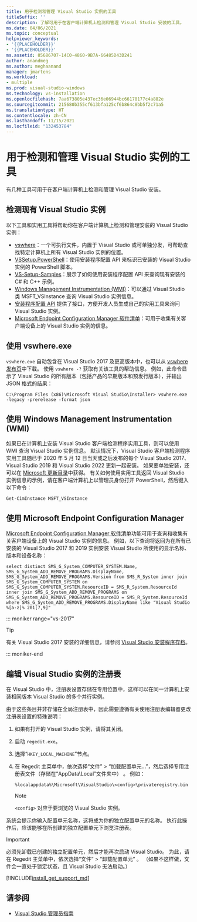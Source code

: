 ```yaml
---
title: 用于检测和管理 Visual Studio 实例的工具
titleSuffix: ''
description: 了解可用于在客户端计算机上检测和管理 Visual Studio 安装的工具。
ms.date: 04/06/2021
ms.topic: conceptual
helpviewer_keywords:
- '{{PLACEHOLDER}}'
- '{{PLACEHOLDER}}'
ms.assetid: 85686707-14C0-4860-9B7A-66485D43D241
author: anandmeg
ms.author: meghaanand
manager: jmartens
ms.workload:
- multiple
ms.prod: visual-studio-windows
ms.technology: vs-installation
ms.openlocfilehash: 7aa673805e437ec36e06944bc66178177c4a882e
ms.sourcegitcommit: 215680b355cf613bfa125cf6b864c8bb5f2c71a5
ms.translationtype: HT
ms.contentlocale: zh-CN
ms.lasthandoff: 11/15/2021
ms.locfileid: "132453784"
---
```

# <a name="tools-for-detecting-and-managing-visual-studio-instances"></a>用于检测和管理 Visual Studio 实例的工具

有几种工具可用于在客户端计算机上检测和管理 Visual Studio 安装。

## <a name="detecting-existing-visual-studio-instances"></a>检测现有 Visual Studio 实例

以下工具和实用工具将帮助你在客户端计算机上检测和管理安装的 Visual Studio 实例：

* [vswhere](https://github.com/microsoft/vswhere)：一个可执行文件，内置于 Visual Studio 或可单独分发，可帮助查找特定计算机上所有 Visual Studio 实例的位置。
* [VSSetup.PowerShell](https://github.com/microsoft/vssetup.powershell)：使用安装程序配置 API 来标识已安装的 Visual Studio 实例的 PowerShell 脚本。
* [VS-Setup-Samples](https://github.com/microsoft/vs-setup-samples)：展示了如何使用安装程序配置 API 来查询现有安装的 C# 和 C++ 示例。
* [Windows Management Instrumentation (WMI)](/windows/win32/wmisdk/wmi-start-page)：可以通过 Visual Studio 类 MSFT_VSInstance 查询 Visual Studio 实例信息。
* [安装程序配置 API](<xref:Microsoft.VisualStudio.Setup.Configuration>) 提供了接口，方便开发人员生成自己的实用工具来询问 Visual Studio 实例。
* [Microsoft Endpoint Configuration Manager 软件清单](/mem/configmgr/core/clients/manage/inventory/introduction-to-software-inventory)：可用于收集有关客户端设备上的 Visual Studio 实例的信息。

## <a name="using-vswhereexe"></a>使用 vswhere.exe

`vswhere.exe` 自动包含在 Visual Studio 2017 及更高版本中，也可以从 [vswhere 发布页](https://github.com/Microsoft/vswhere/releases)中下载。 使用 `vswhere -?` 获取有关该工具的帮助信息。 例如，此命令显示了 Visual Studio 的所有版本（包括产品的早期版本和预发行版本），并输出 JSON 格式的结果：

```shell
C:\Program Files (x86)\Microsoft Visual Studio\Installer> vswhere.exe -legacy -prerelease -format json
```

## <a name="using-windows-management-instrumentation-wmi"></a>使用 Windows Management Instrumentation (WMI)

如果已在计算机上安装 Visual Studio 客户端检测程序实用工具，则可以使用 WMI 查询 Visual Studio 实例信息。 默认情况下，Visual Studio 客户端检测程序实用工具随已于 2020 年 5 月 12 日当天或之后发布的每个 Visual Studio 2017、Visual Studio 2019 和 Visual Studio 2022 更新一起安装。 如果要单独安装，还可以在 [Microsoft 更新目录](https://catalog.update.microsoft.com/)中获得。  有关如何使用实用工具返回 Visual Studio 实例信息的示例，请在客户端计算机上以管理员身份打开 PowerShell，然后键入以下命令：

```shell
Get-CimInstance MSFT_VSInstance
```

## <a name="using-microsoft-endpoint-configuration-manager"></a>使用 Microsoft Endpoint Configuration Manager

[Microsoft Endpoint Configuration Manager 软件清单](/mem/configmgr/core/clients/manage/inventory/introduction-to-software-inventory)功能可用于查询和收集有关客户端设备上的 Visual Studio 实例的信息。 例如，以下查询将返回为在所有已安装的 Visual Studio 2017 和 2019 实例安装 Visual Studio 所使用的显示名称、版本和设备名称：

```WQL
select distinct SMS_G_System_COMPUTER_SYSTEM.Name, SMS_G_System_ADD_REMOVE_PROGRAMS.DisplayName, SMS_G_System_ADD_REMOVE_PROGRAMS.Version from SMS_R_System inner join SMS_G_System_COMPUTER_SYSTEM on SMS_G_System_COMPUTER_SYSTEM.ResourceID = SMS_R_System.ResourceId inner join SMS_G_System_ADD_REMOVE_PROGRAMS on SMS_G_System_ADD_REMOVE_PROGRAMS.ResourceID = SMS_R_System.ResourceId where SMS_G_System_ADD_REMOVE_PROGRAMS.DisplayName like "Visual Studio %[a-z]% 201[7,9]" 
```

::: moniker range="vs-2017"

> [!TIP]
> 有关 Visual Studio 2017 安装的详细信息，请参阅 [Visual Studio 安装程序存档](https://devblogs.microsoft.com/setup/tag/vs2017/)。

::: moniker-end

## <a name="editing-the-registry-for-a-visual-studio-instance"></a>编辑 Visual Studio 实例的注册表

在 Visual Studio 中，注册表设置存储在专用位置中，这样可以在同一计算机上安装相同版本 Visual Studio 的多个并行实例。

由于这些条目并非存储在全局注册表中，因此需要遵循有关使用注册表编辑器更改注册表设置的特殊说明：

1. 如果有打开的 Visual Studio 实例，请将其关闭。

1. 启动 `regedit.exe`。

1. 选择“`HKEY_LOCAL_MACHINE`”节点。

1. 在 Regedit 主菜单中，依次选择“文件” > “加载配置单元...”，然后选择专用注册表文件（存储在“AppData\Local”文件夹中）  。 例如：

   ```shell
   %localappdata%\Microsoft\VisualStudio\<config>\privateregistry.bin
   ```

   > [!NOTE]
   > `<config>` 对应于要浏览的 Visual Studio 实例。

系统会提示你输入配置单元名称，这将成为你的独立配置单元的名称。 执行此操作后，应该能够在所创建的独立配置单元下浏览注册表。

> [!IMPORTANT]
> 必须先卸载已创建的独立配置单元，然后才能再次启动 Visual Studio。 为此，请在 Regedit 主菜单中，依次选择“文件” > “卸载配置单元” 。 （如果不这样做，文件会一直处于锁定状态，且 Visual Studio 无法启动。）

[!INCLUDE[install_get_support_md](includes/install_get_support_md.md)]

## <a name="see-also"></a>请参阅

* [Visual Studio 管理员指南](../install/visual-studio-administrator-guide.md)
